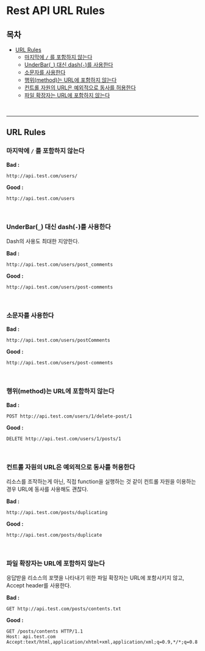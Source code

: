 # Rest API URL Rules

## 목차

* [URL Rules](#URL_Rules)
  * [마지막에 `/` 를 포함하지 않는다](#마지막에-`/`-를-포함하지-않는다)
  * [UnderBar(`_`) 대신 dash(`-`)를 사용한다](#UnderBar(`_`)-대신-dash(`-`)를-사용한다)
  * [소문자를 사용한다](#소문자를-사용한다)
  * [행위(method)는 URL에 포함하지 않는다](#행위(method)는-URL에-포함하지-않는다)
  * [컨트롤 자원의 URL은 예외적으로 동사를 허용한다](#컨트롤-자원의-URL은-예외적으로-동사를-허용한다)
  * [파일 확장자는 URL에 포함하지 않는다](#파일-확장자는-URL에-포함하지-않는다)

<br>

---

## URL Rules

### 마지막에 `/` 를 포함하지 않는다

**Bad :**

``````
http://api.test.com/users/
``````

**Good :**

``````
http://api.test.com/users
``````

<br>

### UnderBar(`_`) 대신 dash(`-`)를 사용한다

Dash의 사용도 최대한 지양한다.

**Bad :**

``````
http://api.test.com/users/post_comments
``````

**Good :**

``````
http://api.test.com/users/post-comments
``````

<br>

### 소문자를 사용한다

**Bad :**

``````
http://api.test.com/users/postComments
``````

**Good :**

``````
http://api.test.com/users/post-comments
``````

<br>

### 행위(method)는 URL에 포함하지 않는다

**Bad :**

``````
POST http://api.test.com/users/1/delete-post/1
``````

**Good :**

``````
DELETE http://api.test.com/users/1/posts/1
``````

<br>

### 컨트롤 자원의 URL은 예외적으로 동사를 허용한다

리소스를 조작하는게 아닌, 직접 function을 실행하는 것 같이 컨트롤 자원을 이용하는 경우 URL에 동사를 사용해도 괜찮다.

**Bad :**

``````
http://api.test.com/posts/duplicating
``````

**Good :**

``````
http://api.test.com/posts/duplicate
``````

<br>

### 파일 확장자는 URL에 포함하지 않는다

응답받을 리소스의 포맷을 나타내기 위한 파일 확장자는 URL에 포함시키지 않고, Accept header를 사용한다.

**Bad :**

``````
GET http://api.test.com/posts/contents.txt
``````

**Good :**

``````
GET /posts/contents HTTP/1.1
Host: api.test.com
Accept:text/html,application/xhtml+xml,application/xml;q=0.9,*/*;q=0.8 
``````

